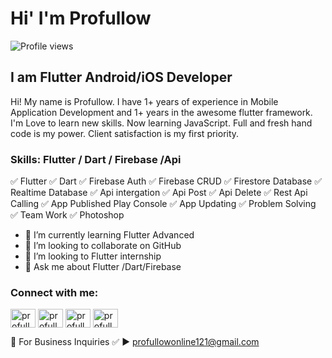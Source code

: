 # Hi' I'm Profullow
![Profile views](https://gpvc.arturio.dev/profullow07)  
## I am Flutter Android/iOS Developer 
Hi! My name is Profullow. I have 1+ years of experience in Mobile Application Development and 1+ years in the awesome flutter framework. I'm Love to learn new skills. Now learning JavaScript. Full and fresh hand code is my power. Client satisfaction is my first priority.

### Skills: Flutter / Dart / Firebase /Api

✅ Flutter
✅ Dart
✅ Firebase Auth
✅ Firebase CRUD
✅ Firestore Database
✅ Realtime Database
✅ Api intergation
✅ Api Post
✅ Api Delete
✅ Rest Api Calling
✅ App Published Play Console
✅ App Updating
✅ Problem Solving
✅ Team Work
✅ Photoshop 



- 🌱 I’m currently learning Flutter Advanced 
- 👯 I’m looking to collaborate on GitHub 
- 👯 I’m looking to Flutter internship 
- 💬 Ask me about Flutter /Dart/Firebase


<h3 align="left">Connect with me:</h3>
<p align="left">

<a href="https://fb.com/profullow.kumar" target="blank"><img align="center" src="https://raw.githubusercontent.com/rahuldkjain/github-profile-readme-generator/master/src/images/icons/Social/facebook.svg" alt="profullow.kumar" height="30" width="40" /></a>
<a href="https://instagram.com/profullow11" target="blank"><img align="center" src="https://raw.githubusercontent.com/rahuldkjain/github-profile-readme-generator/master/src/images/icons/Social/instagram.svg" alt="profullow11" height="30" width="40" /></a>
<a href="https://twitter.com/profullowdream3" target="blank"><img align="center" src="https://raw.githubusercontent.com/rahuldkjain/github-profile-readme-generator/master/src/images/icons/Social/twitter.svg" alt="profullowdream3" height="30" width="40" /></a>
<a href="https://www.youtube.com/c/profullowdream" target="blank"><img align="center" src="https://raw.githubusercontent.com/rahuldkjain/github-profile-readme-generator/master/src/images/icons/Social/youtube.svg" alt="profullowdream" height="30" width="40" /></a>
</p>



📧 For Business Inquiries
✅ ► profullowonline121@gmail.com


